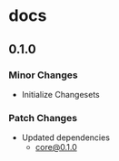 # docs

## 0.1.0

### Minor Changes

- Initialize Changesets

### Patch Changes

- Updated dependencies
  - core@0.1.0
